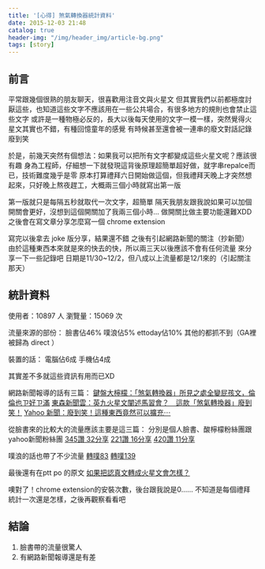 ```yaml
---
title: '[心得] 煞氣轉換器統計資料'
date: 2015-12-03 21:48
catalog: true
header-img: "/img/header_img/article-bg.png"
tags: [story]
---
```

## 前言
平常跟幾個很熟的朋友聊天，很喜歡用注音文與火星文
但其實我們以前都極度討厭這些，也知道這些文字不應該用在一些公共場合，有很多地方的規則也會禁止這些文字
或許是一種物極必反的，長大以後每天使用的文字一模一樣，突然覺得火星文其實也不錯，有種回憶童年的感覺
有時候甚至還會被一連串的廢文對話記錄廢到笑

於是，前幾天突然有個想法：如果我可以把所有文字都變成這些火星文呢？應該很有趣
身為工程師，仔細想一下就發現這背後原理超簡單超好做，就字串repalce而已，技術難度幾乎是零
原本打算禮拜六日開始做這個，但我禮拜天晚上才突然想起來，只好晚上熬夜趕工，大概兩三個小時就寫出第一版

第一版就只是每隔五秒就取代一次文字，超簡單
隔天我朋友跟我說如果可以加個開關會更好，沒想到這個開關加了我兩三個小時...
做開關比做主要功能還難XDD
之後會在寫文章分享怎麼寫一個 chrome extension

寫完以後拿去 joke 版分享，結果還不錯
之後有引起網路新聞的關注（抄新聞）
由於這種東西本來就是來的快去的快，所以兩三天以後應該不會有任何流量
來分享一下一些記錄吧
日期是11/30~12/2，但八成以上流量都是12/1來的（引起關注那天）

## 統計資料
使用者：10897 人
瀏覽量：15069 次

流量來源的部份：
臉書佔46%
噗浪佔5%
ettoday佔10%
其他的都抓不到（GA裡被歸為 direct ）

裝置的話：
電腦佔6成
手機佔4成

其實差不多就這些資訊有用而已XD

網路新聞報導的話有三篇：
[鍵盤大檸檬：「煞氣轉換器」所見之處全變屁孩文，倫倫也ㄗ好ㄗ滿](http://www.ettoday.net/dalemon/post/13302)
[東森新聞雲：英九火星文闡述馬習會？　這款「煞氣轉換器」廢到笑！](http://www.ettoday.net/news/20151202/606809.htm)
[Yahoo 新聞：廢到笑！這種東西竟然可以擴充⋯](https://tw.news.yahoo.com/%E5%BB%A2%E5%88%B0%E7%AC%91%EF%BC%81%E9%80%99%E7%A8%AE%E6%9D%B1%E8%A5%BF%E7%AB%9F%E7%84%B6%E5%8F%AF%E4%BB%A5%E6%93%B4%E5%85%85%E2%8B%AF-094420288.html
)

從臉書來的比較大的流量應該主要是這三篇：
分別是個人臉書、酸檸檬粉絲團跟yahoo新聞粉絲團
[345讚 32分享](https://www.facebook.com/chuck158207/posts/1240113772671421)
[221讚 16分享](https://www.facebook.com/ET.Lemons/posts/1116254145052581)
[420讚 11分享](https://www.facebook.com/YahooTWNews/posts/1028639680518331)

噗浪的話也帶了不少流量
[轉噗83](http://www.plurk.com/p/lcqtcn)
[轉噗139](http://www.plurk.com/p/lcry86)

最後還有在ptt po 的原文
[如果把認真文轉成火星文會怎樣？](https://www.ptt.cc/bbs/joke/M.1448899901.A.26B.html)

噢對了！chrome extension的安裝次數，後台跟我說是0......
不知道是每個禮拜統計一次還是怎樣，之後再觀察看看吧

## 結論
1. 臉書帶的流量很驚人
2. 有網路新聞報導還是有差